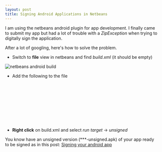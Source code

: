 ```yaml
---
layout: post
title: Signing Android Applications in Netbeans
---
```


I am using the netbeans android plugin for app development. I finally
came to submit my app but had a lot of trouble with a *ZipException*
when trying to digitally sign the application.

After a lot of googling, here's how to solve the problem.

-   Switch to **file** view in netbeans and find *build.xml* (it should
    be empty)

![netbeans android build](http://i54.tinypic.com/331fwnb.jpg)

-   Add the following to the file

    ``` {.js name="code"}
            
                
                
                
                
            
            
        
         
    ```

-   **Right click** on build.xml and select *run target* ->
    *unsigned*

You know have an unsigned version (***-unsigned.apk) of your app ready
to be signed as in this post: [Signing your android
app](%22http-/bees4honey.com/blog/tutorial/how-to-prepare-android-application-for-market/.html)

 









